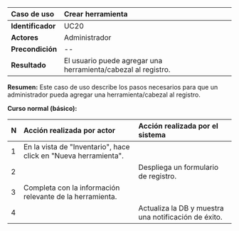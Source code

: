 | **Caso de uso**      | **Crear herramienta** |
| :---        | :---        |
| **Identificador**      | UC20 |
| **Actores**      | Administrador |
| **Precondición**   | -- |
| **Resultado**   | El usuario puede agregar una herramienta/cabezal al registro. |

**Resumen:**
Este caso de uso describe los pasos necesarios para que un administrador pueda agregar una herramienta/cabezal al registro.

**Curso normal (básico):**

| **N**      | **Acción realizada por actor** | **Acción realizada por el sistema** |
| :---        | :---        | :---        |
| 1      | En la vista de "Inventario", hace click en "Nueva herramienta". |  |
| 2      |  | Despliega un formulario de registro. |
| 3      | Completa con la información relevante de la herramienta. |  |
| 4      |  | Actualiza la DB y muestra una notificación de éxito. |
